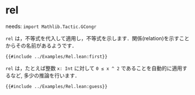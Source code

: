 # rel

needs: `import Mathlib.Tactic.GCongr`

`rel` は，不等式を代入して適用し，不等式を示します．関係(relation)を示すことからその名前があるようです．

```lean
{{#include ../Examples/Rel.lean:first}}
```

`rel` は，たとえば整数 `x: Int` に対して `0 ≤ x ^ 2` であることを自動的に適用するなど, 多少の推論を行います．

```lean
{{#include ../Examples/Rel.lean:guess}}
```
